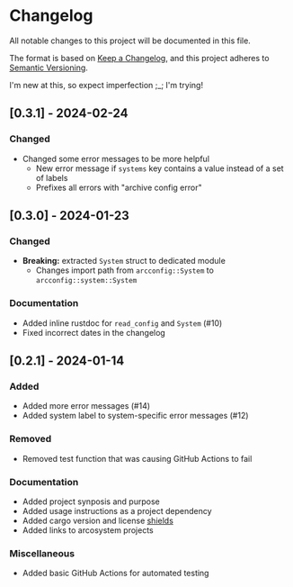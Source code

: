 # Changelog

All notable changes to this project will be documented in this file.

The format is based on [Keep a Changelog](https://keepachangelog.com/en/1.0.0/),
and this project adheres to [Semantic Versioning](https://semver.org/spec/v2.0.0.html).

I'm new at this, so expect imperfection ;_; I'm trying!

## [0.3.1] - 2024-02-24

### Changed

+ Changed some error messages to be more helpful
  + New error message if `systems` key contains a value instead of a set of labels
  + Prefixes all errors with "archive config error"

## [0.3.0] - 2024-01-23

### Changed

+ __Breaking:__ extracted `System` struct to dedicated module
  + Changes import path from `arcconfig::System` to `arcconfig::system::System`

### Documentation

+ Added inline rustdoc for `read_config` and `System` (#10)
+ Fixed incorrect dates in the changelog

## [0.2.1] - 2024-01-14

### Added

+ Added more error messages (#14)
+ Added system label to system-specific error messages (#12)

### Removed

+ Removed test function that was causing GitHub Actions to fail

### Documentation

+ Added project synposis and purpose
+ Added usage instructions as a project dependency
+ Added cargo version and license [shields](https://shields.io)
+ Added links to arcosystem projects

### Miscellaneous

+ Added basic GitHub Actions for automated testing
